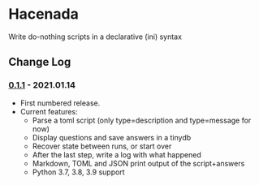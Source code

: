# Hacenada
Write do-nothing scripts in a declarative (ini) syntax





## Change Log

### [0.1.1] - 2021.01.14
  - First numbered release.
  - Current features:
    - Parse a toml script (only type=description and type=message for now)
    - Display questions and save answers in a tinydb
    - Recover state between runs, or start over
    - After the last step, write a log with what happened
    - Markdown, TOML and JSON print output of the script+answers
    - Python 3.7, 3.8, 3.9 support

[0.1.1]: https://github.com/corydodt/Codado/tree/v0.1.1
